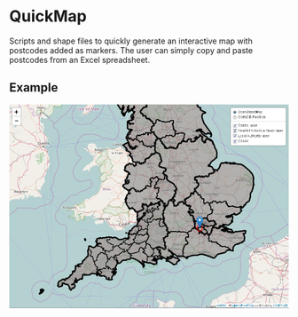 # QuickMap

Scripts and shape files to quickly generate an interactive map with postcodes added as markers. The user can simply copy and paste postcodes from an Excel spreadsheet.   

## Example 

<img src="https://github.com/DanielGardiner/QuickMap/blob/master/README%20IMAGES/quickmap_ex1.png" />
